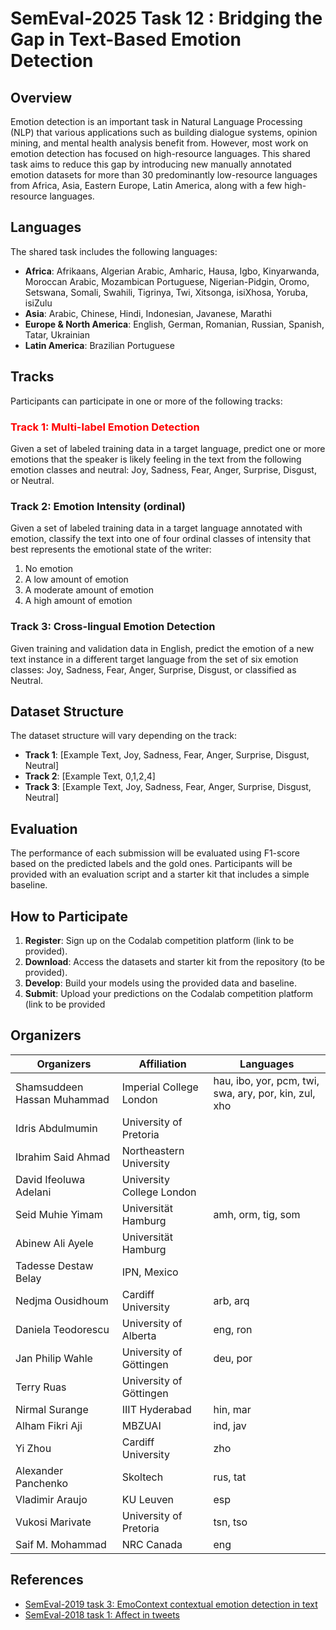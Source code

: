 # SemEval-2025 Task 12 : Bridging the Gap in Text-Based Emotion Detection

## Overview

Emotion detection is an important task in Natural Language Processing (NLP) that various applications such as building dialogue systems, opinion mining, and mental health analysis benefit from. However, most work on emotion detection has focused on high-resource languages. This shared task aims to reduce this gap by introducing new manually annotated emotion datasets for more than 30 predominantly low-resource languages from Africa, Asia, Eastern Europe, Latin America, along with a few high-resource languages.


## Languages

The shared task includes the following languages:

- **Africa**: Afrikaans, Algerian Arabic, Amharic, Hausa, Igbo, Kinyarwanda, Moroccan Arabic, Mozambican Portuguese, Nigerian-Pidgin, Oromo, Setswana, Somali, Swahili, Tigrinya, Twi, Xitsonga, isiXhosa, Yoruba, isiZulu
- **Asia**: Arabic, Chinese, Hindi, Indonesian, Javanese, Marathi
- **Europe & North America**: English, German, Romanian, Russian, Spanish, Tatar, Ukrainian
- **Latin America**: Brazilian Portuguese


## Tracks

Participants can participate in one or more of the following tracks:


### <span style="color:red">Track 1: Multi-label Emotion Detection</span>


Given a set of labeled training data in a target language, predict one or more emotions that the speaker is likely feeling in the text from the following emotion classes and neutral: Joy, Sadness, Fear, Anger, Surprise, Disgust, or Neutral.

### Track 2: Emotion Intensity (ordinal)

Given a set of labeled training data in a target language annotated with emotion, classify the text into one of four ordinal classes of intensity that best represents the emotional state of the writer:
1. No emotion
2. A low amount of emotion
3. A moderate amount of emotion
4. A high amount of emotion

### Track 3: Cross-lingual Emotion Detection

Given training and validation data in English, predict the emotion of a new text instance in a different target language from the set of six emotion classes: Joy, Sadness, Fear, Anger, Surprise, Disgust, or classified as Neutral.

## Dataset Structure

The dataset structure will vary depending on the track:

- **Track 1**: [Example Text, Joy, Sadness, Fear, Anger, Surprise, Disgust, Neutral]
- **Track 2**: [Example Text, 0,1,2,4]
- **Track 3**: [Example Text, Joy, Sadness, Fear, Anger, Surprise, Disgust, Neutral]

## Evaluation

The performance of each submission will be evaluated using F1-score based on the predicted labels and the gold ones. Participants will be provided with an evaluation script and a starter kit that includes a simple baseline.

## How to Participate

1. **Register**: Sign up on the Codalab competition platform (link to be provided).
2. **Download**: Access the datasets and starter kit from the repository (to be provided).
3. **Develop**: Build your models using the provided data and baseline.
4. **Submit**: Upload your predictions on the Codalab competition  platform (link to be provided


## Organizers

| Organizers                   | Affiliation                 | Languages                                |
|------------------------------|-----------------------------|------------------------------------------|
| Shamsuddeen Hassan Muhammad  | Imperial College London     | hau, ibo, yor, pcm, twi, swa, ary, por, kin, zul, xho |
| Idris Abdulmumin             | University of Pretoria      |                                          |
| Ibrahim Said Ahmad           | Northeastern University     |                                          |
| David Ifeoluwa Adelani       | University College London   |                                          |
| Seid Muhie Yimam             | Universität Hamburg         | amh, orm, tig, som                       |
| Abinew Ali Ayele             | Universität Hamburg         |                                          |
| Tadesse Destaw Belay         | IPN, Mexico                 |                                          |
| Nedjma Ousidhoum             | Cardiff University          | arb, arq                                 |
| Daniela Teodorescu           | University of Alberta       | eng, ron                                 |
| Jan Philip Wahle             | University of Göttingen     | deu, por                                 |
| Terry Ruas                   | University of Göttingen     |                                          |
| Nirmal Surange               | IIIT Hyderabad              | hin, mar                                 |
| Alham Fikri Aji              | MBZUAI                      | ind, jav                                 |
| Yi Zhou                      | Cardiff University          | zho                                      |
| Alexander Panchenko          | Skoltech                    | rus, tat                                 |
| Vladimir Araujo              | KU Leuven                   | esp                                      |
| Vukosi Marivate              | University of Pretoria      | tsn, tso                                 |
| Saif M. Mohammad             | NRC Canada                  | eng                                      |

## References

- [SemEval-2019 task 3: EmoContext contextual emotion detection in text](https://doi.org/10.18653/v1/S19-2005)
- [SemEval-2018 task 1: Affect in tweets](https://doi.org/10.18653/v1/S18-1001)
